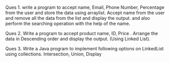 Ques 1. write a program to accept name, Email, Phone Number, Percentage from the user and store the data using arraylist.
        Accept name from the user and remove all the data from the list and display the output. and also perform the searching 
        operation with the help of the name.
        
Ques 2. Write a program to accept product name, ID, Price . Arrange the data in Descending order and display the output. (Using Linked List).

Ques 3. Write a Java program to implement following options on LinkedList using collections.
        Intersection,
        Union,
        Display

